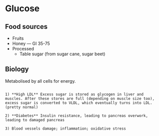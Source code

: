 # Glucose

## Food sources

* Fruits
* Honey — GI 35-75
* Processed
  * Table sugar (from sugar cane, sugar beet)

## Biology

Metabolised by all cells for energy.

~~~admonish warning title="What happens if excess?"

1) **High LDL** Excess sugar is stored as glycogen in liver and muscles. After these stores are full (depending on muscle size too), excess sugar is converted to VLDL, which eventually turns into LDL. (pretty normal)

2) **Diabetes** Insulin resistance, leading to pancreas overwork, leading to damaged pancreas

3) Blood vessels damage; inflammation; oxidative stress
~~~
